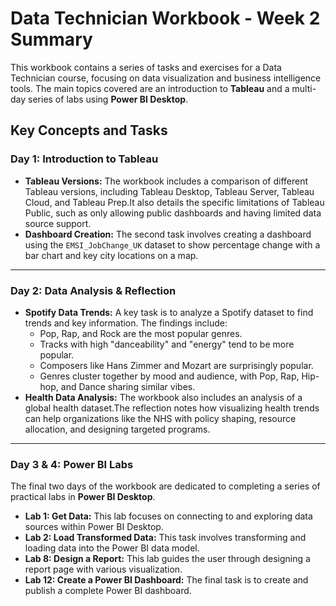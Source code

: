 # Data Technician Workbook - Week 2 Summary

This workbook contains a series of tasks and exercises for a Data Technician course, focusing on data visualization and business intelligence tools. The main topics covered are an introduction to **Tableau** and a multi-day series of labs using **Power BI Desktop**.

## Key Concepts and Tasks

### Day 1: Introduction to Tableau
* **Tableau Versions:** The workbook includes a comparison of different Tableau versions, including Tableau Desktop, Tableau Server, Tableau Cloud, and Tableau Prep.It also details the specific limitations of Tableau Public, such as only allowing public dashboards and having limited data source support.
* **Dashboard Creation:** The second task involves creating a dashboard using the `EMSI_JobChange_UK` dataset to show percentage change with a bar chart and key city locations on a map.

---

### Day 2: Data Analysis & Reflection
* **Spotify Data Trends:** A key task is to analyze a Spotify dataset to find trends and key information. The findings include:
    * Pop, Rap, and Rock are the most popular genres.
    * Tracks with high "danceability" and "energy" tend to be more popular.
    * Composers like Hans Zimmer and Mozart are surprisingly popular.
    * Genres cluster together by mood and audience, with Pop, Rap, Hip-hop, and Dance sharing similar vibes.
* **Health Data Analysis:** The workbook also includes an analysis of a global health dataset.The reflection notes how visualizing health trends can help organizations like the NHS with policy shaping, resource allocation, and designing targeted programs.

---

### Day 3 & 4: Power BI Labs
The final two days of the workbook are dedicated to completing a series of practical labs in **Power BI Desktop**.
* **Lab 1: Get Data:** This lab focuses on connecting to and exploring data sources within Power BI Desktop.
* **Lab 2: Load Transformed Data:** This task involves transforming and loading data into the Power BI data model.
* **Lab 8: Design a Report:** This lab guides the user through designing a report page with various visualization.
* **Lab 12: Create a Power BI Dashboard:** The final task is to create and publish a complete Power BI dashboard.
